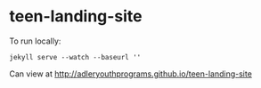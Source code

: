 teen-landing-site
=================

To run locally:

```
jekyll serve --watch --baseurl ''
```

Can view at http://adleryouthprograms.github.io/teen-landing-site
